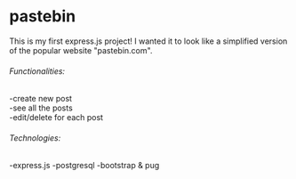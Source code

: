 # pastebin
This is my first express.js project!
I wanted it to look like a simplified version of the popular website "pastebin.com".
  ###### Functionalities:
  -create new post  
  -see all the posts  
  -edit/delete for each post
###### Technologies:
  -express.js
  -postgresql
  -bootstrap & pug
